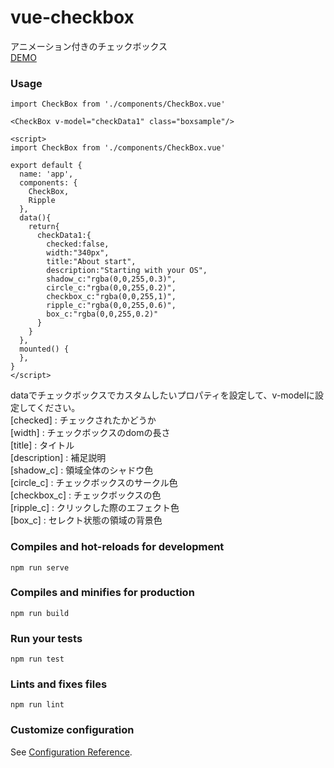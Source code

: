 # vue-checkbox
アニメーション付きのチェックボックス  
[DEMO](https://large014.github.io/vue-checkbox/)

### Usage
```
import CheckBox from './components/CheckBox.vue'

<CheckBox v-model="checkData1" class="boxsample"/>

<script>
import CheckBox from './components/CheckBox.vue'

export default {
  name: 'app',
  components: {
    CheckBox,
    Ripple
  },
  data(){
    return{
      checkData1:{
        checked:false,
        width:"340px",
        title:"About start",
        description:"Starting with your OS",
        shadow_c:"rgba(0,0,255,0.3)",
        circle_c:"rgba(0,0,255,0.2)",
        checkbox_c:"rgba(0,0,255,1)",
        ripple_c:"rgba(0,0,255,0.6)",
        box_c:"rgba(0,0,255,0.2)"
      }
    }
  },
  mounted() {
  },
}
</script>
```
dataでチェックボックスでカスタムしたいプロパティを設定して、v-modelに設定してください。  
[checked] : チェックされたかどうか  
[width] : チェックボックスのdomの長さ  
[title] : タイトル  
[description] : 補足説明  
[shadow_c] : 領域全体のシャドウ色  
[circle_c] : チェックボックスのサークル色  
[checkbox_c] : チェックボックスの色  
[ripple_c] : クリックした際のエフェクト色  
[box_c] : セレクト状態の領域の背景色  

### Compiles and hot-reloads for development
```
npm run serve
```

### Compiles and minifies for production
```
npm run build
```

### Run your tests
```
npm run test
```

### Lints and fixes files
```
npm run lint
```

### Customize configuration
See [Configuration Reference](https://cli.vuejs.org/config/).

